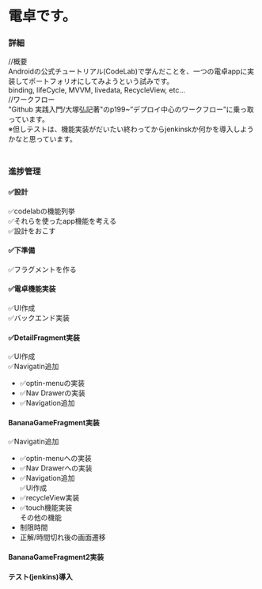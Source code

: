 # 電卓です。  

### 詳細  
//概要  
Androidの公式チュートリアル(CodeLab)で学んだことを、一つの電卓appに実装してポートフォリオにしてみようという試みです。  
binding, lifeCycle, MVVM, livedata, RecycleView, etc...  
//ワークフロー  
"Github 実践入門/大塚弘記著"のp199~”デプロイ中心のワークフロー”に乗っ取っています。  
※但しテストは、機能実装がだいたい終わってからjenkinskか何かを導入しようかなと思っています。  
　　
### 進捗管理
#### ✅設計  
✅codelabの機能列挙  
✅それらを使ったapp機能を考える  
✅設計をおこす  
#### ✅下準備  
✅フラグメントを作る  
#### ✅電卓機能実装  
✅UI作成  
✅バックエンド実装  
#### ✅DetailFragment実装  
✅UI作成  
✅Navigatin追加  
  - ✅optin-menuの実装  
  - ✅Nav Drawerの実装  
  - ✅Navigation追加
#### BananaGameFragment実装  
✅Navigatin追加  
  - ✅optin-menuへの実装  
  - ✅Nav Drawerへの実装  
  - ✅Navigation追加  
✅UI作成
 - ✅recycleView実装  
 - ✅touch機能実装  
その他の機能  
 - 制限時間
 - 正解/時間切れ後の画面遷移
 
#### BananaGameFragment2実装  
#### テスト(jenkins)導入  
